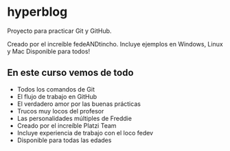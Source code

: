 # hyperblog
Proyecto para practicar Git y GitHub.

Creado por el increíble fedeANDtincho.
Incluye ejemplos en Windows, Linux y Mac
Disponible para todos!

## En este curso vemos de todo
* Todos los comandos de Git
* El flujo de trabajo en GitHub
* El verdadero amor por las buenas prácticas
* Trucos muy locos del profesor
* Las personalidades múltiples de Freddie
* Creado por el increíble Platzi Team
* Incluye experiencia de trabajo con el loco fedev
* Disponible para todas las edades
